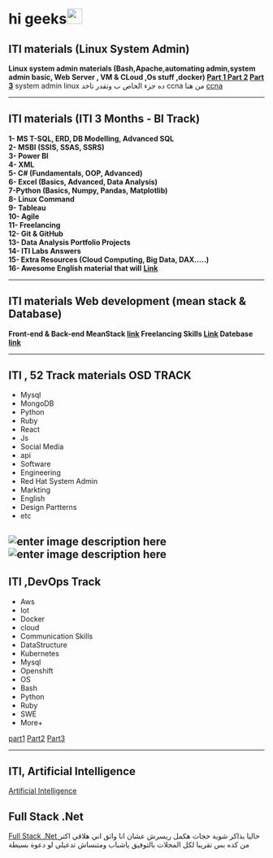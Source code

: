 


# hi geeks<img src="https://emojis.slackmojis.com/emojis/images/1495224255/2288/christmas_parrot.gif?1495224255" width="30"/>

## ITI materials (Linux System Admin)

**Linux system admin materials (Bash,Apache,automating admin,system admin basic, Web Server , VM & CLoud ,Os stuff ,docker) 
[Part 1  ](https://drive.google.com/drive/u/0/folders/1WtmBV5_dxnzkv6kEemuO6fSQKQvkvpVv?sort=13&direction=a&fbclid=IwAR1auLjRjfoPDG0UvzMjV6IrM4-GHTUHScR-KaErIn0zNNQGrISEHeB5ms8)
[Part 2](https://drive.google.com/drive/u/0/folders/1s4wQr5F-_5LDvEmVyq2IhWePvPi5bQtr)
[Part 3](https://drive.google.com/drive/u/0/folders/16OeA2EXrrccQgztWSQO7nNsKGY42Ga7c)**
 system admin linux ده جزء الخاص ب 
 وتقدر تاخد ccna من هنا [ccna](https://www.youtube.com/watch?v=IMwCOIwYDDM&list=PLyDiLBk6tDH48IAmjAfH8OhrIeTSf23id)

_____
## ITI materials (ITI 3 Months - BI Track)
**1- MS T-SQL, ERD, DB Modelling, Advanced SQL  
2- MSBI (SSIS, SSAS, SSRS)  
3- Power BI  
4- XML  
5- C# (Fundamentals, OOP, Advanced)  
6- Excel (Basics, Advanced, Data Analysis)  
7-Python (Basics, Numpy, Pandas, Matplotlib)  
8- Linux Command  
9- Tableau  
10- Agile  
11- Freelancing  
12- Git & GitHub  
13- Data Analysis Portfolio Projects  
14- ITI Labs Answers  
15- Extra Resources (Cloud Computing, Big Data, DAX.....)  
16- Awesome English material that will**
**[Link](https://mega.nz/folder/kp5RFACR#tEcE-S38Bfkjim7gBp4e9Q)**

-----
## ITI materials Web development (mean stack & Database)
**Front-end & Back-end MeanStack [link](https://drive.google.com/drive/folders/1Pcv3XH7XL4TEbMEJqOQLNBK-INsgR5In)
Freelancing Skills [Link](https://drive.google.com/drive/folders/1ZCEZbVfPfw1oBxSrSTlugLVbFxQvwF0N)
Datebase [link](https://drive.google.com/drive/folders/136jCVW9dISvw-SFjnRklPh1YEzbeS025)**

-----
## ITI , 52 Track materials OSD TRACK

 - Mysql 
 - MongoDB 
 - Python  
 - Ruby 
 - React
 - Js 
 - Social Media 
 - api 
 - Software
 -  Engineering 
 - Red Hat System Admin
 - Markting 
 - English
 - Design Partterns
 - etc

![enter image description here](https://i.ibb.co/xFNjrVN/Screenshot-2022-10-15-042933.png)
![enter image description here](https://i.ibb.co/xGskTR7/Screenshot-2022-10-15-043107.png)
-----
## ITI ,DevOps Track

 - Aws 
 - Iot 
 - Docker
 -  cloud 
 - Communication Skills
 -  DataStructure 
 - Kubernetes
 - Mysql 
 - Openshift 
 - OS
 -  Bash 
 - Python
 - Ruby 
 - SWE
 - More+

[part1](https://onedrive.live.com/?authkey=%21ACDLDoMFwglt2E0&id=B65A41591FDE85C0%2119882&cid=B65A41591FDE85C0)
[Part2](https://onedrive.live.com/?authkey=%21AK%5F0Bsy9ls3g8xg&id=B65A41591FDE85C0%2119883&cid=B65A41591FDE85C0)
[Part3](https://onedrive.live.com/?authkey=%21AOMyhnPaeLbV2pM&id=B65A41591FDE85C0%2119884&cid=B65A41591FDE85C0)

----
## ITI,  Artificial Intelligence
[Artificial Intelligence](https://onedrive.live.com/?authkey=%21AHTXkSLAxjV%5FjpA&id=B65A41591FDE85C0%214446&cid=B65A41591FDE85C0)
## Full Stack .Net
[Full Stack .Net ](https://mega.nz/folder/cLwmRBIY#fY_FDTPKkjD5odU-oQ4PBw/folder/ILoB2aCb)
حاليا بذاكر شوية حجات هكمل ريسرش عشان انا واثق اني هلاقي اكتر من كده بس تقريبا لكل المجلات 
بالتوفيق ياشباب 
ومتنساش تدعيلي لو دعوة بسيطة
